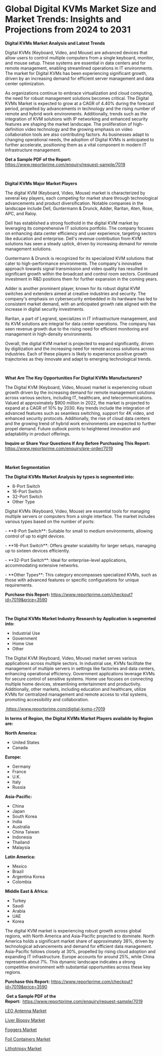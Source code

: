 <p><h1>Global Digital KVMs Market Size and Market Trends: Insights and Projections from 2024 to 2031</h1></p><p><strong>Digital KVMs Market Analysis and Latest Trends</strong></p>
<p><p>Digital KVMs (Keyboard, Video, and Mouse) are advanced devices that allow users to control multiple computers from a single keyboard, monitor, and mouse setup. These systems are essential in data centers and for remote management, enabling streamlined operations in IT environments. The market for Digital KVMs has been experiencing significant growth, driven by an increasing demand for efficient server management and data center optimization.</p><p>As organizations continue to embrace virtualization and cloud computing, the need for robust management solutions becomes critical. The Digital KVMs Market is expected to grow at a CAGR of 4.40% during the forecast period, propelled by advancements in technology and the rising number of remote and hybrid work environments. Additionally, trends such as the integration of KVM solutions with IP networking and enhanced security features are shaping the market landscape. The proliferation of high-definition video technology and the growing emphasis on video collaboration tools are also contributing factors. As businesses adapt to changing operational needs, the adoption of Digital KVMs is anticipated to further accelerate, positioning them as a vital component in modern IT infrastructure management.</p></p>
<p><strong>Get a Sample PDF of the Report:&nbsp;</strong> <a href="https://www.reportprime.com/enquiry/request-sample/7019">https://www.reportprime.com/enquiry/request-sample/7019</a></p>
<p>&nbsp;</p>
<p><strong>Digital KVMs Major Market Players</strong></p>
<p><p>The digital KVM (Keyboard, Video, Mouse) market is characterized by several key players, each competing for market share through technological advancements and product diversification. Notable companies in the landscape include Dell, Guntermann & Drunck, Adder, Raritan, Aten, Rose, APC, and Raloy. </p><p>Dell has established a strong foothold in the digital KVM market by leveraging its comprehensive IT solutions portfolio. The company focuses on enhancing data center efficiency and user experience, targeting sectors like education and enterprise. Dell's revenue contribution from KVM solutions has seen a steady uptick, driven by increasing demand for remote management solutions.</p><p>Guntermann & Drunck is recognized for its specialized KVM solutions that cater to high-performance environments. The company's innovative approach towards signal transmission and video quality has resulted in significant growth within the broadcast and control room sectors. Continued investment in R&D positions them for further expansion in the coming years.</p><p>Adder is another prominent player, known for its robust digital KVM switches and extenders aimed at creative industries and security. The company's emphasis on cybersecurity embedded in its hardware has led to consistent market demand, with an anticipated growth rate aligned with the increase in digital security investments.</p><p>Raritan, a part of Legrand, specializes in IT infrastructure management, and its KVM solutions are integral for data center operations. The company has seen revenue growth due to the rising need for efficient monitoring and management in high-density environments.</p><p>Overall, the digital KVM market is projected to expand significantly, driven by digitization and the increasing need for remote access solutions across industries. Each of these players is likely to experience positive growth trajectories as they innovate and adapt to emerging technological trends.</p></p>
<p>&nbsp;</p>
<p><strong>What Are The Key Opportunities For Digital KVMs Manufacturers?</strong></p>
<p><p>The Digital KVM (Keyboard, Video, Mouse) market is experiencing robust growth driven by the increasing demand for remote management solutions across various sectors, including IT, healthcare, and telecommunications. Valued at approximately $900 million in 2022, the market is projected to expand at a CAGR of 10% by 2030. Key trends include the integration of advanced features such as seamless switching, support for 4K video, and enhanced security protocols. Additionally, the rise of cloud data centers and the growing trend of hybrid work environments are expected to further propel demand. Future outlook points to heightened innovation and adaptability in product offerings.</p></p>
<p><strong>Inquire or Share Your Questions If Any Before Purchasing This Report:</strong> <a href="https://www.reportprime.com/enquiry/pre-order/7019">https://www.reportprime.com/enquiry/pre-order/7019</a></p>
<p>&nbsp;</p>
<p><strong>Market Segmentation</strong></p>
<p><strong>The Digital KVMs Market Analysis by types is segmented into:</strong></p>
<p><ul><li>8-Port Switch</li><li>16-Port Switch</li><li>32-Port Switch</li><li>Other Type</li></ul></p>
<p><p>Digital KVMs (Keyboard, Video, Mouse) are essential tools for managing multiple servers or computers from a single interface. The market includes various types based on the number of ports: </p><p>- **8-Port Switch**: Suitable for small to medium environments, allowing control of up to eight devices.</p><p>- **16-Port Switch**: Offers greater scalability for larger setups, managing up to sixteen devices efficiently.</p><p>- **32-Port Switch**: Ideal for enterprise-level applications, accommodating extensive networks.</p><p>- **Other Types**: This category encompasses specialized KVMs, such as those with advanced features or specific configurations for unique requirements.</p></p>
<p><strong>Purchase this Report:&nbsp;</strong><a href="https://www.reportprime.com/checkout?id=7019&price=3590">https://www.reportprime.com/checkout?id=7019&price=3590</a></p>
<p>&nbsp;</p>
<p><strong>The Digital KVMs Market Industry Research by Application is segmented into:</strong></p>
<p><ul><li>Industrial Use</li><li>Government</li><li>Home Use</li><li>Other</li></ul></p>
<p><p>The Digital KVM (Keyboard, Video, Mouse) market serves various applications across multiple sectors. In industrial use, KVMs facilitate the management of multiple servers in settings like factories and data centers, enhancing operational efficiency. Government applications leverage KVMs for secure control of sensitive systems. Home use focuses on connecting multiple home devices, streamlining entertainment and productivity. Additionally, other markets, including education and healthcare, utilize KVMs for centralized management and remote access to vital systems, promoting accessibility and collaboration.</p></p>
<p><a href="https://www.reportprime.com/digital-kvms-r7019">&nbsp;https://www.reportprime.com/digital-kvms-r7019</a></p>
<p><strong>In terms of Region, the Digital KVMs Market Players available by Region are:</strong></p>
<p>
    <p> <strong> North America: </strong>
        <ul>
            <li>United States</li>
            <li>Canada</li>
        </ul>
        </p> 
    <p> <strong> Europe: </strong>
        <ul>
            <li>Germany</li>
            <li>France</li>
            <li>U.K.</li>
            <li>Italy</li>
            <li>Russia</li>
        </ul>
        </p> 
    <p> <strong> Asia-Pacific: </strong>
        <ul>
            <li>China</li>
            <li>Japan</li>
            <li>South Korea</li>
            <li>India</li>
            <li>Australia</li>
            <li>China Taiwan</li>
            <li>Indonesia</li>
            <li>Thailand</li>
            <li>Malaysia</li>
        </ul>
        </p> 
    <p> <strong> Latin America: </strong>
        <ul>
            <li>Mexico</li>
            <li>Brazil</li>
            <li>Argentina Korea</li>
            <li>Colombia</li>
        </ul>
        </p> 
    <p> <strong> Middle East & Africa: </strong>
        <ul>
            <li>Turkey</li>
            <li>Saudi</li>
            <li>Arabia</li>
            <li>UAE</li>
            <li>Korea</li>
        </ul>
    </p>
    </p>
<p><p>The digital KVM market is experiencing robust growth across global regions, with North America and Asia-Pacific projected to dominate. North America holds a significant market share of approximately 38%, driven by technological advancements and demand for efficient data management. Asia-Pacific follows closely at 30%, propelled by rising cloud adoption and expanding IT infrastructure. Europe accounts for around 25%, while China represents about 7%. This dynamic landscape indicates a strong competitive environment with substantial opportunities across these key regions.</p></p>
<p><strong>Purchase this Report: </strong><a href="https://www.reportprime.com/checkout?id=7019&price=3590">https://www.reportprime.com/checkout?id=7019&price=3590</a></p>
<p>&nbsp;<strong>Get a Sample PDF of the Report:&nbsp;&nbsp;</strong><a href="https://www.reportprime.com/enquiry/request-sample/7019">https://www.reportprime.com/enquiry/request-sample/7019</a></p>
<p><strong></strong></p>
<p><p><a href="https://github.com/lambertr3e8v/Market-Research-Report-List-1/blob/main/leo-antenna-market.md">LEO Antenna Market</a></p><p><a href="https://medium.com/@jayrussel94/comprehensive-analysis-of-the-global-liver-biopsy-market-growth-trends-market-forecasts-b6ee3c2e3b0f">Liver Biopsy Market</a></p><p><a href="https://issuu.com/reportprime-2/docs/foggers-market-size-2030.pptx_067fdc4ca91655">Foggers Market</a></p><p><a href="https://issuu.com/reportprime-2/docs/foil-containers-market-size-2030.pp_86d45a5e0f0433">Foil Containers Market</a></p><p><a href="https://medium.com/@jayrussel94/strategic-insights-into-global-lithotripsy-market-trends-2024-2031-covered-in-108-pages-740c28a8eb02">Lithotripsy Market</a></p></p>